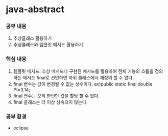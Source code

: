 # java-abstract

### 공부 내용
1. 추상클래스 활용하기
2. 추상클래스와 템플릿 메서드 활용하기

### 핵심 내용
1. 템플릿 메서드: 추상 메서드나 구현된 메서드를 활용하여 전체 기능의 흐름을 정의하는 메서드 final로 선언하면 하위 클래스에서 재정의 할 수 없다.
2. final 변수는 값이 변경될 수 없는 상수이다. ex)public static final double PI=3.14;
3. final 변수는 오직 한번만 값을 할당 할 수 있다.
4. final 클래스는 더 이상 상속되지 않는다.

### 공부 환경
- eclipse
